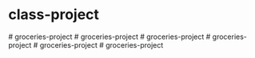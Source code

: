 # class-project
#   g r o c e r i e s - p r o j e c t  
 #   g r o c e r i e s - p r o j e c t  
 #   g r o c e r i e s - p r o j e c t  
 #   g r o c e r i e s - p r o j e c t  
 #   g r o c e r i e s - p r o j e c t  
 #   g r o c e r i e s - p r o j e c t  
 